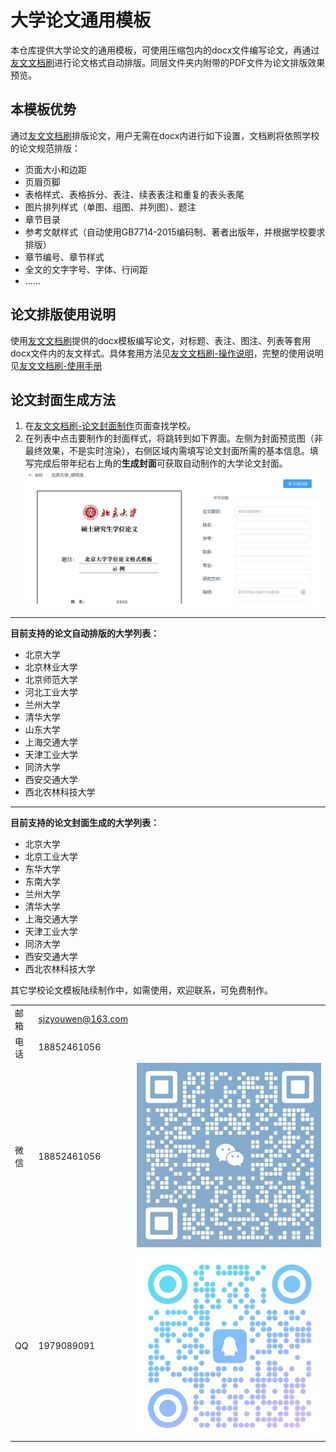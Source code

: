 # 大学论文通用模板

本仓库提供大学论文的通用模板，可使用压缩包内的docx文件编写论文，再通过[友文文档刷](https://www.wendangshua.com/)进行论文格式自动排版。同层文件夹内附带的PDF文件为论文排版效果预览。

## 本模板优势
通过[友文文档刷](https://www.wendangshua.com/)排版论文，用户无需在docx内进行如下设置，文档刷将依照学校的论文规范排版：
* 页面大小和边距
* 页眉页脚
* 表格样式、表格拆分、表注、续表表注和重复的表头表尾
* 图片排列样式（单图、组图、并列图）、题注
* 章节目录
* 参考文献样式（自动使用GB7714-2015编码制、著者出版年，并根据学校要求排版）
* 章节编号、章节样式
* 全文的文字字号、字体、行间距
* ......


## 论文排版使用说明
使用[友文文档刷](https://www.wendangshua.com/)提供的docx模板编写论文，对标题、表注、图注、列表等套用docx文件内的友文样式。具体套用方法见[友文文档刷-操作说明](https://www.wendangshua.com/blog/howto)，完整的使用说明见[友文文档刷-使用手册](https://www.wendangshua.com/blog/instruction)

## 论文封面生成方法
1. 在[友文文档刷-论文封面制作](https://www.wendangshua.com/tpl/list/thesiscover?page=1)页面查找学校。
2. 在列表中点击要制作的封面样式，将跳转到如下界面。左侧为封面预览图（非最终效果，不是实时渲染），右侧区域内需填写论文封面所需的基本信息。填写完成后带年纪右上角的**生成封面**可获取自动制作的大学论文封面。  
     ![](/images/封面制作.png)


---

**目前支持的论文自动排版的大学列表：**
* 北京大学
* 北京林业大学
* 北京师范大学
* 河北工业大学
* 兰州大学
* 清华大学
* 山东大学
* 上海交通大学
* 天津工业大学
* 同济大学
* 西安交通大学
* 西北农林科技大学

---

**目前支持的论文封面生成的大学列表：**
* 北京大学
* 北京工业大学
* 东华大学
* 东南大学
* 兰州大学
* 清华大学
* 上海交通大学
* 天津工业大学
* 同济大学
* 西安交通大学
* 西北农林科技大学


其它学校论文模板陆续制作中，如需使用，欢迎联系，可免费制作。  

|       |  |  |
| -----------   | ----------- | ----------- |
| 邮箱   | sjzyouwen@163.com        ||
| 电话      | 18852461056 ||
| 微信      |18852461056| ![](images/wechat.jpeg)  |
| QQ   |  1979089091        |![](https://github.com/sjzyouwen/thesis-template/blob/master/images/qq.jpeg)|



